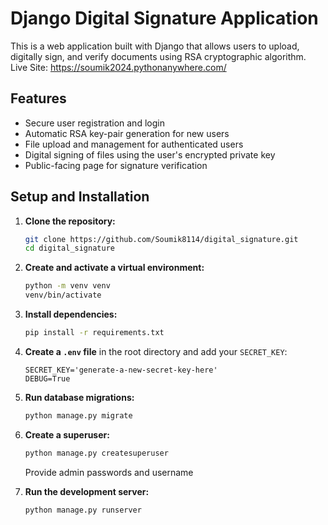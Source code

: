 # Django Digital Signature Application

This is a web application built with Django that allows users to upload, digitally sign, and verify documents using RSA cryptographic algorithm.<br> Live Site: https://soumik2024.pythonanywhere.com/

## Features
- Secure user registration and login
- Automatic RSA key-pair generation for new users
- File upload and management for authenticated users
- Digital signing of files using the user's encrypted private key
- Public-facing page for signature verification

## Setup and Installation

1.  **Clone the repository:**
    ```bash
    git clone https://github.com/Soumik8114/digital_signature.git
    cd digital_signature
    ```
2.  **Create and activate a virtual environment:**
    ```bash
    python -m venv venv
    venv/bin/activate
    ```
3.  **Install dependencies:**
    ```bash
    pip install -r requirements.txt
    ```
4.  **Create a `.env` file** in the root directory and add your `SECRET_KEY`:
    ```
    SECRET_KEY='generate-a-new-secret-key-here'
    DEBUG=True
    ```
5.  **Run database migrations:**
    ```bash
    python manage.py migrate
    ```
6.  **Create a superuser:**
    ```bash
    python manage.py createsuperuser
    ```
    Provide admin passwords and username

7.  **Run the development server:**
    ```bash
    python manage.py runserver
    ```

